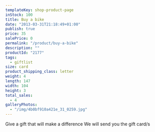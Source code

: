 ```yaml
---
templateKey: shop-product-page
inStock: 100
title: Buy a bike
date: "2013-03-31T21:18:49+01:00"
publish: true
price: 35
salePrice: 0
permalink: "/product/buy-a-bike"
description: ""
productId: "2177"
tags:
  - giftlist
size: card
product_shipping_class: letter
weight: 4
length: 147
width: 104
height: 3
total_sales:
  - 4
galleryPhotos:
  - "/img/4b0bf910a421e_31_0259.jpg"
---
```


Give a gift that will make a difference We will send you the gift card/s
